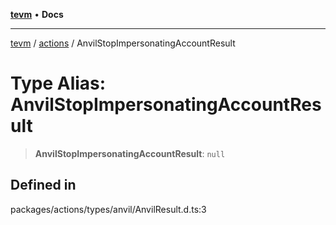 [**tevm**](../../README.md) • **Docs**

***

[tevm](../../modules.md) / [actions](../README.md) / AnvilStopImpersonatingAccountResult

# Type Alias: AnvilStopImpersonatingAccountResult

> **AnvilStopImpersonatingAccountResult**: `null`

## Defined in

packages/actions/types/anvil/AnvilResult.d.ts:3

